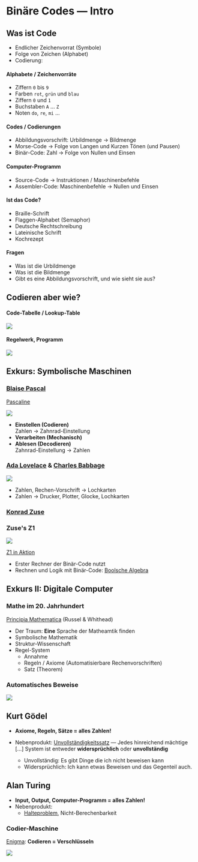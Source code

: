 # Binäre Codes — Intro

## Was ist Code

- Endlicher Zeichenvorrat (Symbole)
- Folge von Zeichen (Alphabet)
- Codierung: 

#### Alphabete / Zeichenvorräte
- Ziffern `0` bis `9`
- Farben `rot`, `grün` und `blau`
- Ziffern `0` und `1`
- Buchstaben `A` ... `Z`
- Noten `do`, `re`, `mi` ...

#### Codes / Codierungen
- Abbildungsvorschrift: Urbildmenge → Bildmenge
- Morse-Code → Folge von Langen und Kurzen Tönen (und Pausen)
- Binär-Code: Zahl → Folge von Nullen und Einsen

#### Computer-Programm

- Source-Code → Instruktionen / Maschinenbefehle 
- Assembler-Code: Maschinenbefehle → Nullen und Einsen

#### Ist das Code?

- Braille-Schrift
- Flaggen-Alphabet (Semaphor)
- Deutsche Rechtschreibung
- Lateinische Schrift
- Kochrezept

#### Fragen

- Was ist die Urbildmenge
- Was ist die Bildmenge
- Gibt es eine Abbildungsvorschrift, und wie sieht sie aus?

## Codieren aber wie?

#### Code-Tabelle / Lookup-Table

![](https://upload.wikimedia.org/wikipedia/commons/thumb/b/b5/International_Morse_Code.svg/500px-International_Morse_Code.svg.png)

#### Regelwerk, Programm

![](https://cdn.duden.de/public_files/2019-02/20.-Auflage-1991-(2).jpg)

## Exkurs: Symbolische Maschinen

### [Blaise Pascal](https://de.wikipedia.org/wiki/Blaise_Pascal)

[Pascaline](https://de.wikipedia.org/wiki/Pascaline) 

![](https://upload.wikimedia.org/wikipedia/commons/thumb/7/78/Pascaline-CnAM_823-1-IMG_1506-black.jpg/800px-Pascaline-CnAM_823-1-IMG_1506-black.jpg)

- **Einstellen (Codieren)**  
  Zahlen → Zahnrad-Einstellung 
- **Verarbeiten (Mechanisch)**
- **Ablesen (Decodieren)**  
  Zahnrad-Einstellung →  Zahlen 

### [Ada Lovelace](https://de.wikipedia.org/wiki/Ada_Lovelace) & [Charles Babbage](https://de.wikipedia.org/wiki/Charles_Babbage)

![](http://sydneypadua.com/2dgoggles/wp-content/uploads/2015/04/analyticalEngine1.jpg)

- Zahlen, Rechen-Vorschrift → Lochkarten
- Zahlen → Drucker, Plotter, Glocke, Lochkarten

### [Konrad Zuse](https://de.wikipedia.org/wiki/Konrad_Zuse)

### Zuse's Z1
![](https://geschichte.inf.tu-dresden.de/content/expo02/images/12_2.jpg)

[Z1 in Aktion](https://www.youtube.com/watch?v=9ukZCrvvXfo)

- Erster Rechner der Binär-Code nutzt
- Rechnen und Logik mit Binär-Code: [Boolsche Algebra](https://de.wikipedia.org/wiki/Boolesche_Algebra)

## Exkurs II: Digitale Computer

### Mathe im 20. Jahrhundert
[Principia Mathematica](https://de.wikipedia.org/wiki/Principia_Mathematica) (Russel & Whithead)

- Der Traum: **Eine** Sprache der Matheamtik finden
- Symbolische Mathematik
- Struktur-Wissenschaft
- Regel-System
	- Annahme
	- Regeln / Axiome (Automatisierbare Rechenvorschriften)
	- Satz (Theorem)

### Automatisches Beweise
![](https://www.stephenwolfram.com/publications/introduction-to-a-new-kind-of-science/images/Slide091.gif)

## Kurt Gödel

- **Axiome, Regeln, Sätze = alles Zahlen!**

- Nebenprodukt: [Unvollständigkeitssatz](https://de.wikipedia.org/wiki/G%C3%B6delscher_Unvollst%C3%A4ndigkeitssatz) — Jedes hinreichend mächtige [...] System ist entweder **widersprüchlich** oder **unvollständig**
	- Unvollständig: Es gibt Dinge die ich nicht beweisen kann
	- Widersprüchlich: Ich kann etwas Beweisen und das Gegenteil auch.

## Alan Turing

- **Input, Output, Computer-Programm = alles Zahlen!**
- Nebenprodukt:
	- [Halteproblem](https://de.wikipedia.org/wiki/Halteproblem#Problemstellung), Nicht-Berechenbarkeit

### Codier-Maschine

[Enigma](https://de.wikipedia.org/wiki/Enigma_(Maschine)): **Codieren = Verschlüsseln**

![](https://upload.wikimedia.org/wikipedia/commons/thumb/f/f8/Enigma_%2820967055154%29.jpg/411px-Enigma_%2820967055154%29.jpg)
